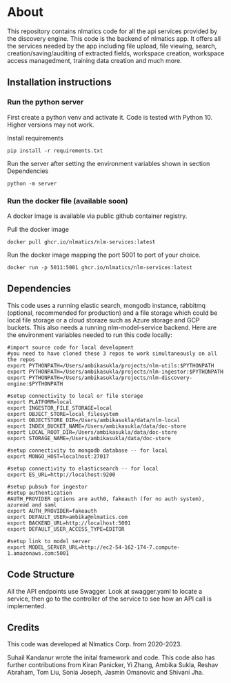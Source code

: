 # About

This repository contains nlmatics code for all the api services provided by the discovery engine. This code is the backend of nlmatics app. It offers all the services needed by the app including file upload, file viewing, search, creation/saving/auditing of extracted fields, workspace creation, workspace access managedment, training data creation and much more. 

## Installation instructions

### Run the python server
First create a python venv and activate it. Code is tested with Python 10. Higher versions may not work. 

Install requirements
```
pip install -r requirements.txt
```
Run the server after setting the environment variables shown in section Dependencies
```
python -m server
```


### Run the docker file (available soon)
A docker image is available via public github container registry. 

Pull the docker image
```
docker pull ghcr.io/nlmatics/nlm-services:latest
```
Run the docker image mapping the port 5001 to port of your choice. 
```
docker run -p 5011:5001 ghcr.io/nlmatics/nlm-services:latest
```

## Dependencies 
This code uses a running elastic search, mongodb instance, rabbitmq (optional, recommended for production) and a file storage which could be local file storage or a cloud storaze such as Azure storage and GCP buckets. This also needs a running nlm-model-service backend. Here are the environment variables needed to run this code locally:

```
#import source code for local development
#you need to have cloned these 3 repos to work simultaneously on all the repos
export PYTHONPATH=/Users/ambikasukla/projects/nlm-utils:$PYTHONPATH
export PYTHONPATH=/Users/ambikasukla/projects/nlm-ingestor:$PYTHONPATH
export PYTHONPATH=/Users/ambikasukla/projects/nlm-discovery-engine:$PYTHONPATH

#setup connectivity to local or file storage
export PLATFORM=local
export INGESTOR_FILE_STORAGE=local
export OBJECT_STORE=local_filesystem
export OBJECTSTORE_DIR=/Users/ambikasukla/data/nlm-local
export INDEX_BUCKET_NAME=/Users/ambikasukla/data/doc-store
export LOCAL_ROOT_DIR=/Users/ambikasukla/data/doc-store
export STORAGE_NAME=/Users/ambikasukla/data/doc-store

#setup connectivity to mongodb database -- for local
export MONGO_HOST=localhost:27017

#setup connectivity to elasticsearch -- for local
export ES_URL=http://localhost:9200

#setup pubsub for ingestor
#setup authentication
#AUTH_PROVIDER options are auth0, fakeauth (for no auth system), azuread and saml
export AUTH_PROVIDER=fakeauth
export DEFAULT_USER=ambika@nlmatics.com
export BACKEND_URL=http://localhost:5001
export DEFAULT_USER_ACCESS_TYPE=EDITOR

#setup link to model server
export MODEL_SERVER_URL=http://ec2-54-162-174-7.compute-1.amazonaws.com:5001
```

## Code Structure
All the API endpoints use Swagger. Look at swagger.yaml to locate a service, then go to the controller of the service to see how an API call is implemented.

## Credits

This code was developed at Nlmatics Corp. from 2020-2023.

Suhail Kandanur wrote the inital framework and code. This code also has further contributions from Kiran Panicker, Yi Zhang, Ambika Sukla, Reshav Abraham, Tom Liu, Sonia Joseph, Jasmin Omanovic and Shivani Jha. 